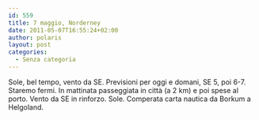 ```yaml
---
id: 559
title: 7 maggio, Norderney
date: 2011-05-07T16:55:24+02:00
author: polaris
layout: post
categories:
  - Senza categoria
---
```

Sole, bel tempo, vento da SE. Previsioni per oggi e domani, SE 5, poi 6-7. Staremo fermi. In mattinata passeggiata in città (a 2 km) e poi spese al porto. Vento da SE in rinforzo. Sole. Comperata carta nautica da Borkum a Helgoland.